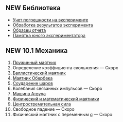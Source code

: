 ## **NEW** Библиотека
- [Учет погрешности на эксперименте](../practasks-files/Учет_погрешности_на_эксперименте.pdf)
- [Обработка результатов эксперимента](../practasks-files/Обработка_результатов_эксперимента.pdf)
- [Образец отчета](../practasks-files/0._Образец_отчета.pdf)
- [Памятка юного экспериментатора](../library-files/pamiat.pdf)

## **NEW** 10.1 Механика
1. [Пружинный маятник](../practasks-files/Пружинный_маятник.zip)
2. <a>Определение коэффициента скольжения — Скоро</a>
3. [Баллистический маятник](../practasks-files/Баллистический_маятник.zip)
4. [Маятник Обербека](../practasks-files/Обербекова_маятник.zip)
5. [Соударение шаров](../practasks-files/Соударение_шаров.zip)
6. <a>Колебания связанных импульсов — Скоро</a>
7. [Машина Атвуда](../practasks-files/Машина_Атвуда.zip)
8. [Физический и математический маятники](../practasks-files/Математический_и_физический_маятник.zip)
9. [Центростремительная сила](../practasks-files/Центростремительная_сила.zip)
10. <a>Свободное падение — Скоро</a>
11. <a>Физический маятник с переменным g — Скоро</a>


